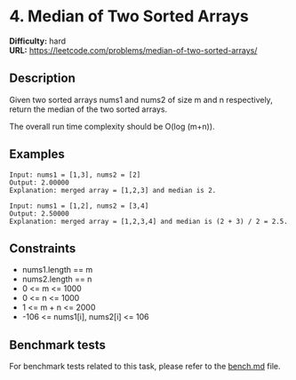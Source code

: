 # 4. Median of Two Sorted Arrays

**Difficulty:** hard  
**URL:** https://leetcode.com/problems/median-of-two-sorted-arrays/

## Description

Given two sorted arrays nums1 and nums2 of size m and n respectively, return the median of the two sorted arrays.

The overall run time complexity should be O(log (m+n)).

## Examples

```text
Input: nums1 = [1,3], nums2 = [2]
Output: 2.00000
Explanation: merged array = [1,2,3] and median is 2.

Input: nums1 = [1,2], nums2 = [3,4]
Output: 2.50000
Explanation: merged array = [1,2,3,4] and median is (2 + 3) / 2 = 2.5.
```

## Constraints

- nums1.length == m
- nums2.length == n
- 0 <= m <= 1000
- 0 <= n <= 1000
- 1 <= m + n <= 2000
- -106 <= nums1\[i\], nums2\[i\] <= 106

## Benchmark tests

For benchmark tests related to this task, please refer to the [bench.md](iterations/bench.md) file.
